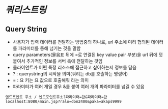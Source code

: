 # _쿼리스트링_

## Query String

- 사용자가 입력 데이터를 전달하는 방법중의 하나로, url 주소에 미리 협의된 데이터를 파라미터를 통해 넘기는 것을 말함
- query parameters(물음표 뒤에 =로 연결된 key value pair 부분)을 url 뒤에 덧붙여서 추가적인 정보를 서버 측에 전달하는 것임
- 클라이언트가 어떤 특정 리소스에 접근하고 싶어하는지 정보를 담음
- ? : querystring의 시작을 의미(쿼리는 db를 호출하는 명령어)
- = : 요 키는 요 값으로 호출해줘 라는 의미
- 파라미터가 여러 개일 경우 &를 붙여 여러 개의 파라미터를 넘길 수 있음

```
엔드포인트 주소 / 엔드포인트주소?파라미터=값&파라미터=값
localhost:8080/main.jsp?ralo=don2400&paka=akaps9999
```
